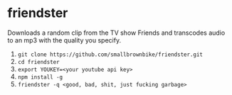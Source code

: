 # friendster
Downloads a random clip from the TV show Friends and transcodes audio to an mp3 with the quality you specify.

1. ```git clone https://github.com/smallbrownbike/friendster.git```
2. ```cd friendster```
3. ```export YOUKEY=<your youtube api key>```
4. ```npm install -g```
5. ```friendster -q <good, bad, shit, just fucking garbage>```
